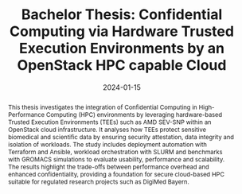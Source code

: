 ---
title: "Bachelor Thesis: Confidential Computing via Hardware Trusted Execution Environments by an OpenStack HPC capable Cloud"

authors:
  - admin

date: '2024-01-15'
publishDate: '2024-01-20'

publication_types: ['thesis']

publication: University of the Bundeswehr Munich, Department of Computer Science, Institute for Software Technology
publication_short: UniBw M

abstract: >
  This thesis investigates the integration of Confidential Computing in High-Performance Computing (HPC) environments by leveraging hardware-based Trusted Execution Environments (TEEs) such as AMD SEV-SNP within an OpenStack cloud infrastructure. It analyses how TEEs protect sensitive biomedical and scientific data by ensuring security attestation, data integrity and isolation of workloads. The study includes deployment automation with Terraform and Ansible, workload orchestration with SLURM and benchmarks with GROMACS simulations to evaluate usability, performance and scalability. The results highlight the trade-offs between performance overhead and enhanced confidentiality, providing a foundation for secure cloud-based HPC suitable for regulated research projects such as DigiMed Bayern.

summary: >
  Integration of hardware Trusted Execution Environments (AMD SEV-SNP) into an OpenStack HPC cloud, with focus on deployment, attestation, usability and performance benchmarking using biomedical workloads.

tags:
  - Confidential Computing
  - Trusted Execution Environments
  - HPC
  - OpenStack
  - Cloud Security
  - DigiMed Bayern

featured: true

links:
  - type: pdf
    url: "/files/UniBwM_ST23_CC-HWTEE-CLD-HPC-OpenStack_VP.pdf"
  - type: slides
    url: "/files/20230119_BA_Pres_VP.pdf"

image:
  caption: 'Bachelor Thesis at UniBw M, 2024'
  focal_point: 'top'
  preview_only: false

projects:
  - bachelor-thesis
---